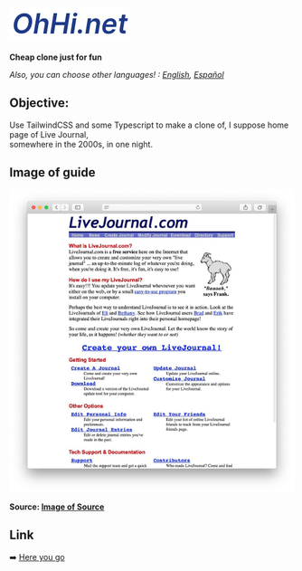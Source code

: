 ## ![Logo](./misc/logo.png)

**Cheap clone just for fun**

_Also, you can choose other languages! : [English](README.md), [Español](README.es.md)_

## Objective:

Use TailwindCSS and some Typescript to make a clone of, I suppose home page of Live Journal,  
somewhere in the 2000s, in one night.

## Image of guide

![LiveJorunal](./misc/LiveJournal.jpg)

**Source: [Image of Source](https://themeisle.com/blog/history-of-blogging/)**

## Link

:arrow_right: [Here you go](https://oh-hi.vercel.app/)
